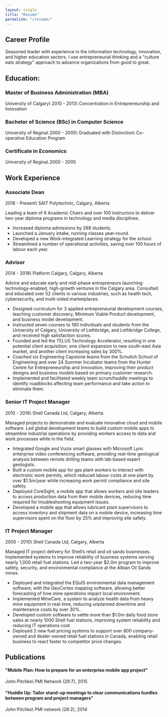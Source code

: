 ```yaml
---
layout: single
title: "Resume"
permalink: "/resume/"
---
```


## Career Profile
Seasoned leader with experience in the information technology, innovation, and higher education sectors. I use entrepreneurial thinking and a "culture eats strategy" approach to advance organizations from good to great.

## Education:
### Master of Business Administration (MBA)
University of Calgary\\
2010 - 2013\\
Concentration in Entrepreneurship and Innovation

### Bachelor of Science (BSc) in Computer Science
University of Regina\\
2000 - 2005\\
Graduated with Distinction\\
Co-operative Education Program

### Certificate in Economics
University of Regina\\
2000 - 2005

## Work Experience
### Associate Dean
2018 - Present\\
SAIT Polytechnic, Calgary, Alberta

Leading a team of 6 Academic Chairs and over 100 instructors to deliver two-year diploma programs in technology and media disciplines.

  - Increased diploma admissions by 288 students.
  - Launched a January intake, running classes year-round.
  - Developed a new Work-integrated Learning strategy for the school.
  - Streamlined a number of operational activities, saving over 100 hours of labour each year.

### Advisor
2014 - 2018\\
Platform Calgary, Calgary, Alberta

Advice and educate early and mid-phase entrepreneurs launching technology-enabled, high-growth ventures in the Calgary area. Consulted and educated over 52 clients in various industries, such as health tech, cybersecurity, and multi-sided marketplaces.

  - Designed curriculum for 3 applied entrepreneurial development courses, teaching customer discovery, Minimum Viable Product development, and business model development.
  - Instructed seven courses to 180 individuals and students from the University of Calgary, University of Lethbridge, and Lethbridge College, and received high satisfaction scores.
  - Founded and led the TELUS Technology Accelerator, resulting in one potential client acquisition, one client expansion to new south-east Asia market, and another client increasing sales by 300%.
  - Coached six Engineering Capstone teams from the Schulich School of Engineering and over 24 Summer Incubator teams from the Hunter Centre for Entrepreneurship and Innovation, improving their product designs and business models based on primary customer research.
  - Implemented and facilitated weekly team scrum/huddle meetings to identify roadblocks affecting team performance and take action to eliminate them.

### Senior IT Project Manager
2010 - 2016\\
Shell Canada Ltd, Calgary, Alberta

Managed projects to demonstrate and evaluate innovative cloud and mobile software. Led global development teams to build custom mobile apps to streamline industrial operations by providing workers access to data and work processes while in the field.

  - Integrated Google and Vuzix smart glasses with Microsoft Lync enterprise video conferencing software, providing real-time geological analysis between remote drilling teams with lab-based expert geologists.
  - Built a custom mobile app for gas plant workers to interact with electronic work permits, which reduced labour costs at one plant by over $1.5m/year while increasing work permit compliance and site safety.
  - Deployed CoreSight, a mobile app that allows workers and site leaders to access production data from their mobile devices, reducing time required for troubleshooting equipment issues.
  - Developed a mobile app that allows lubricant plant supervisors to access inventory and shipment data on a mobile device, increasing time supervisors spent on the floor by 25% and improving site safety.

### IT Project Manager
2005 - 2010\\
Shell Canada Ltd, Calgary, Alberta

Managed IT project delivery for Shell’s retail and oil sands businesses. Implemented systems to improve reliability of business systems serving nearly 1,000 retail fuel stations. Led a two-year $2.0m program to improve safety, security, and environmental compliance at the Albian Oil Sands mines.

  - Deployed and integrated the EQuIS environmental data management software, with the GeoCortex mapping software, allowing better forecasting of how mine operations impact local environment.
  - Implemented MineCare, a system to analyze health data from heavy mine equipment in real-time, reducing unplanned downtime and maintenance costs by over 30%.
  - Developed custom software to settle more than $1.0m daily food store sales at nearly 1000 Shell fuel stations, improving system reliability and reducing IT operations cost.
  - Deployed 2 new fuel pricing systems to support over 800 company-owned and dealer-owned retail fuel stations in Canada, enabling retail business to react faster to competitor price changes.


## Publications

#### "Mobile Plan: How to prepare for an enterprise mobile app project"
John Pitchko\\
PMI Network (29:7), 2015

#### "Huddle Up: Tailor stand-up meetings to clear communications hurdles between program and project managers"
John Pitchko\\
PMI network (28:2), 2014
